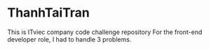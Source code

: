 # ThanhTaiTran

This is ITviec company code challenge repository
For the front-end developer role, I had to handle 3 problems.
